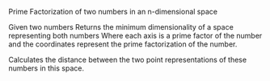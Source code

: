 Prime Factorization of two numbers in an n-dimensional space

Given two numbers
Returns the minimum dimensionality of a space representing both numbers
Where each axis is a prime factor of the number and the coordinates represent the prime factorization of the number.

Calculates the distance between the two point representations of these numbers in this space.
